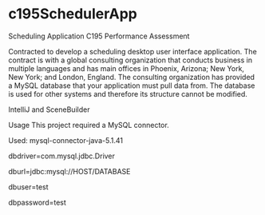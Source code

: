 # c195SchedulerApp
Scheduling Application
C195 Performance Assessment

Contracted to develop a scheduling desktop user interface application. The contract is with a global consulting organization that conducts business in multiple languages and has main offices in Phoenix, Arizona; New York, New York; and London, England. The consulting organization has provided a MySQL database that your application must pull data from. The database is used for other systems and therefore its structure cannot be modified.


IntelliJ and SceneBuilder 

Usage
This project required a MySQL connector. 

Used: mysql-connector-java-5.1.41 

  
  dbdriver=com.mysql.jdbc.Driver
  
  dburl=jdbc:mysql://HOST/DATABASE
  
  dbuser=test
  
  dbpassword=test